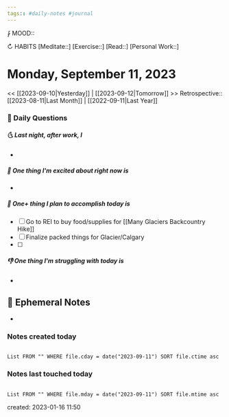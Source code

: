 ```yaml
---
tags:: #daily-notes #journal
---
```


⨑ MOOD::

↻ HABITS
[Meditate::]
[Exercise::]
[Read::]
[Personal Work::]

# Monday, September 11, 2023

\<\< [[2023-09-10|Yesterday]] | [[2023-09-12|Tomorrow]] >>
Retrospective:: [[2023-08-11|Last Month]] | [[2022-09-11|Last Year]]

### 📅 Daily Questions

##### 🌜 Last night, after work, I

-

##### 🙌 One thing I'm excited about right now is

-

##### 🚀 One+ thing I plan to accomplish today is

- [ ] Go to REI to buy food/supplies for [[Many Glaciers Backcountry Hike]]
- [ ] Finalize packed things for Glacier/Calgary
- [ ]

##### 👎 One thing I'm struggling with today is

-

## 📝 Ephemeral Notes

-

### Notes created today

```dataview

List FROM "" WHERE file.cday = date("2023-09-11") SORT file.ctime asc

```

### Notes last touched today

```dataview

List FROM "" WHERE file.mday = date("2023-09-11") SORT file.mtime asc

```

created: 2023-01-16 11:50
